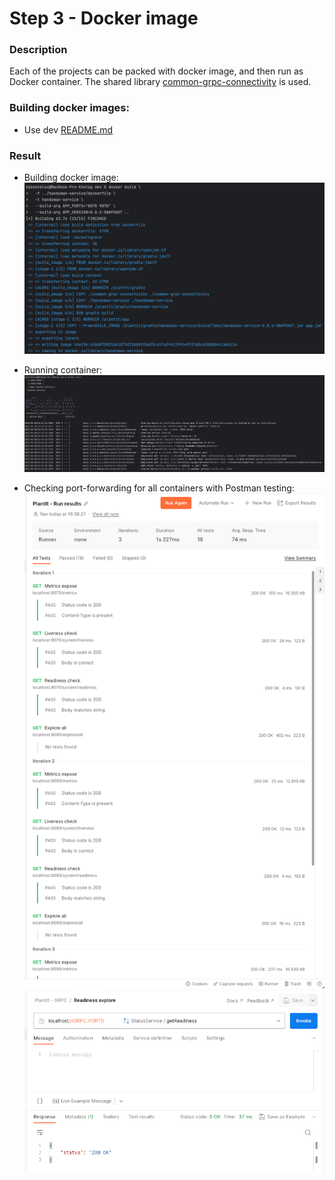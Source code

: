 # Step 3 - Docker image

### Description

Each of the projects can be packed with docker image, and then run as Docker container.
The shared library [common-grpc-connectivity](../common-grpc-connectivity) is used.


### Building docker images:

- Use dev [README.md](../dev/README.md)


### Result

- Building docker image:
![](../docs/resources/hw3/1.png)

- Running container:
![](../docs/resources/hw3/2.png)

- Checking port-forwarding for all containers with Postman testing:
![](../docs/resources/hw3/3.png)
![](../docs/resources/hw3/4.png) 
